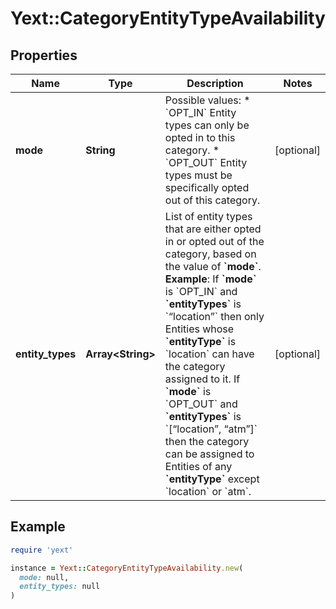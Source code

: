 # Yext::CategoryEntityTypeAvailability

## Properties

| Name | Type | Description | Notes |
| ---- | ---- | ----------- | ----- |
| **mode** | **String** |  Possible values: * &#x60;OPT_IN&#x60; Entity types can only be opted in to this category. * &#x60;OPT_OUT&#x60; Entity types must be specifically opted out of this category.  | [optional] |
| **entity_types** | **Array&lt;String&gt;** |  List of entity types that are either opted in or opted out of the category, based on the value of **&#x60;mode&#x60;**.  **Example**:  If **&#x60;mode&#x60;** is &#x60;OPT_IN&#x60; and **&#x60;entityTypes&#x60;** is &#x60;“location”&#x60; then only Entities whose **&#x60;entityType&#x60;** is &#x60;location&#x60; can have the category assigned to it.  If **&#x60;mode&#x60;** is &#x60;OPT_OUT&#x60; and **&#x60;entityTypes&#x60;** is &#x60;[“location”, “atm”]&#x60; then the category can be assigned to Entities of any **&#x60;entityType&#x60;** except &#x60;location&#x60; or &#x60;atm&#x60;.  | [optional] |

## Example

```ruby
require 'yext'

instance = Yext::CategoryEntityTypeAvailability.new(
  mode: null,
  entity_types: null
)
```

